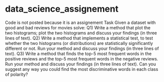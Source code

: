 # data_science_assignement
Code is not posted because it is an assignement
Task 
Given a dataset with good and bad reviews for movies solve:
Q1) Write a method that plot the two histograms; plot the two histograms and discuss your findings (in
three lines of text).
Q2) Write a method that implements a statistical test, to test whether the two histograms (or
distributions) are statistically significantly different or not. Run your method and discuss your findings
(in three lines of text).
Q3) Write a method that finds the top-5 most frequent words in the positive reviews and the top-5 most
frequent words in the negative reviews. Run your method and discuss your findings (in three lines of
text). Can you suggest any way you could find the most discriminative words in each class of polarity?
